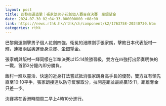 ```yaml
---
layout: post
title: 巴黎奧運直擊｜張家朗男子花劍個人賽晉身決賽　坐銀望金
date: 2024-07-30 02:04:33.000000000 +08:00
link: https://news.rthk.hk/rthk/ch/component/k2/1763758-20240730.htm
categories: rthk
---
```


巴黎奧運劍擊男子個人花劍四強，衛冕的港隊劍手張家朗，擊敗日本代表飯村一輝，連續兩屆奧運晉身決賽、坐銀望金。

張家朗與飯村一輝同樣在半準決賽以15:14險勝晉級，雙方在四強打出節奏明快的一戰，首節3分鐘內即分勝負。

飯村一輝以靈活、快速的近身打法嘗試抵消張家朗身高手長的優勢，雙方互有領先直至10:10平手，張家朗接連以防守反擊取分，拉開差距並最終贏15:11，距離奪金只差一步。

決賽將在香港時間周二早上4時10分進行。
